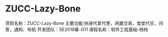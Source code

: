 # ZUCC-Lazy-Bone
项目名称：ZUCC-Lazy-Bone 主要功能:快递代拿代寄，闲置交易，食堂代买，问答，通知、导航 开发团队：SE2019春-G11 课程名称：软件工程基础-杨枨
